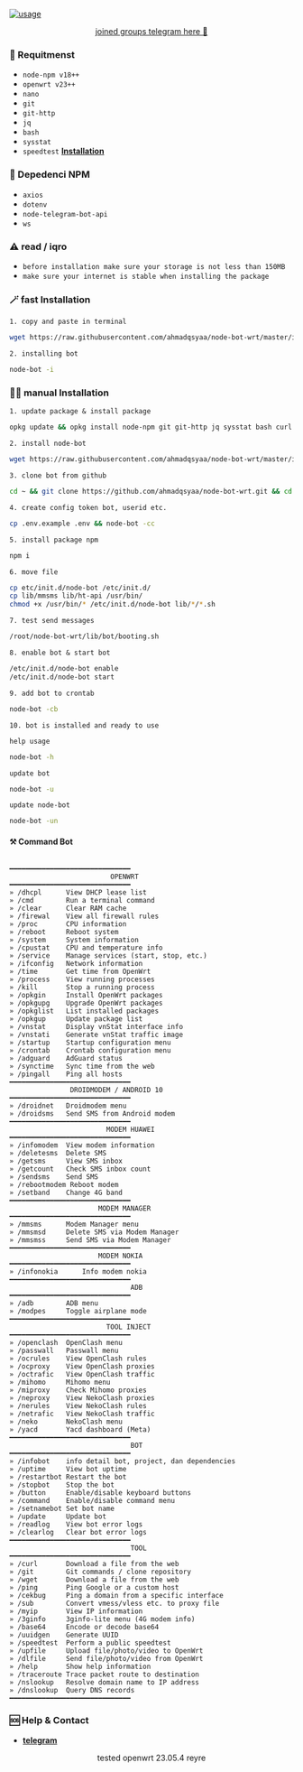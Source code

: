 [![usage](https://encrypted-tbn0.gstatic.com/images?q=tbn:ANd9GcR_yHZOwYQuASrlFTLGuMndxwF971hwUSeTNA&usqp=CAU)](https://cdn.videy.co/Iz3ePEd7.mp4) 


<p align="center"><a href="https://t.me/infobot_wrt">joined groups telegram here 🫵</a></p>

### 📝 Requitmenst

* `node-npm v18++`
* `openwrt v23++`
* `nano`
* `git`
* `git-http`
* `jq`
* `bash`
* `sysstat`
* `speedtest` [**Installation**](https://blog.vpngame.com/openwrt/cara-install-speedtest-cli-di-openwrt)

### 📝 Depedenci NPM

* `axios`
* `dotenv`
* `node-telegram-bot-api`
*  `ws`

### ⚠️ read / iqro

* `before installation make sure your storage is not less than 150MB`
* `make sure your internet is stable when installing the package`

### 🪄 fast Installation
`1. copy and paste in terminal`

```bash
wget https://raw.githubusercontent.com/ahmadqsyaa/node-bot-wrt/master/install.sh -O /usr/bin/node-bot && chmod +x /usr/bin/node-bot
```

`2. installing bot`

```bash
node-bot -i
```


### 🧑‍💻 manual Installation
`1. update package & install package`
```bash
opkg update && opkg install node-npm git git-http jq sysstat bash curl wget vnstat2 vnstati
```

`2. install node-bot`
```bash
wget https://raw.githubusercontent.com/ahmadqsyaa/node-bot-wrt/master/install.sh -O /usr/bin/node-bot && chmod +x /usr/bin/node-bot
```

`3. clone bot from github`
```bash
cd ~ && git clone https://github.com/ahmadqsyaa/node-bot-wrt.git && cd node-bot-wrt
```

`4. create config token bot, userid etc.`
```bash
cp .env.example .env && node-bot -cc
```

`5. install package npm`
```bash
npm i
```

`6. move file`
```bash
cp etc/init.d/node-bot /etc/init.d/
cp lib/mmsms lib/ht-api /usr/bin/
chmod +x /usr/bin/* /etc/init.d/node-bot lib/*/*.sh
```

`7. test send messages`
```bash
/root/node-bot-wrt/lib/bot/booting.sh
```

`8. enable bot & start bot`
```bash
/etc/init.d/node-bot enable
/etc/init.d/node-bot start
```

`9. add bot to crontab`
```bash
node-bot -cb
```
`10. bot is installed and ready to use`



`help usage`

```bash
node-bot -h
```
`update bot`

```bash
node-bot -u
```
`update node-bot`

```bash
node-bot -un
```

#### ⚒️ Command Bot

<code>
━━━━━━━━━━━━━━━━━━━━━━━━━━━━━━
                         OPENWRT
━━━━━━━━━━━━━━━━━━━━━━━━━━━━━━
» /dhcpl      View DHCP lease list
» /cmd        Run a terminal command
» /clear      Clear RAM cache
» /firewal    View all firewall rules
» /proc       CPU information
» /reboot     Reboot system
» /system     System information
» /cpustat    CPU and temperature info
» /service    Manage services (start, stop, etc.)
» /ifconfig   Network information
» /time       Get time from OpenWrt
» /process    View running processes
» /kill       Stop a running process
» /opkgin     Install OpenWrt packages
» /opkgupg    Upgrade OpenWrt packages
» /opkglist   List installed packages
» /opkgup     Update package list
» /vnstat     Display vnStat interface info
» /vnstati    Generate vnStat traffic image
» /startup    Startup configuration menu
» /crontab    Crontab configuration menu
» /adguard    AdGuard status
» /synctime   Sync time from the web
» /pingall    Ping all hosts
━━━━━━━━━━━━━━━━━━━━━━━━━━━━━━
               DROIDMODEM / ANDROID 10
━━━━━━━━━━━━━━━━━━━━━━━━━━━━━━
» /droidnet   Droidmodem menu
» /droidsms   Send SMS from Android modem
━━━━━━━━━━━━━━━━━━━━━━━━━━━━━━
                        MODEM HUAWEI
━━━━━━━━━━━━━━━━━━━━━━━━━━━━━━
» /infomodem  View modem information
» /deletesms  Delete SMS
» /getsms     View SMS inbox
» /getcount   Check SMS inbox count
» /sendsms    Send SMS
» /rebootmodem Reboot modem
» /setband    Change 4G band
━━━━━━━━━━━━━━━━━━━━━━━━━━━━━━
                      MODEM MANAGER
━━━━━━━━━━━━━━━━━━━━━━━━━━━━━━
» /mmsms      Modem Manager menu
» /mmsmsd     Delete SMS via Modem Manager
» /mmsmss     Send SMS via Modem Manager
━━━━━━━━━━━━━━━━━━━━━━━━━━━━━━
                      MODEM NOKIA
━━━━━━━━━━━━━━━━━━━━━━━━━━━━━━
» /infonokia      Info modem nokia
━━━━━━━━━━━━━━━━━━━━━━━━━━━━━━
                              ADB
━━━━━━━━━━━━━━━━━━━━━━━━━━━━━━
» /adb        ADB menu
» /modpes     Toggle airplane mode
━━━━━━━━━━━━━━━━━━━━━━━━━━━━━━
                        TOOL INJECT
━━━━━━━━━━━━━━━━━━━━━━━━━━━━━━
» /openclash  OpenClash menu
» /passwall   Passwall menu
» /ocrules    View OpenClash rules
» /ocproxy    View OpenClash proxies
» /octrafic   View OpenClash traffic
» /mihomo     Mihomo menu
» /miproxy    Check Mihomo proxies
» /neproxy    View NekoClash proxies
» /nerules    View NekoClash rules
» /netrafic   View NekoClash traffic
» /neko       NekoClash menu
» /yacd       Yacd dashboard (Meta)
━━━━━━━━━━━━━━━━━━━━━━━━━━━━━━
                              BOT
━━━━━━━━━━━━━━━━━━━━━━━━━━━━━━
» /infobot    info detail bot, project, dan dependencies
» /uptime     View bot uptime
» /restartbot Restart the bot
» /stopbot    Stop the bot
» /button     Enable/disable keyboard buttons
» /command    Enable/disable command menu
» /setnamebot Set bot name
» /update     Update bot
» /readlog    View bot error logs
» /clearlog   Clear bot error logs
━━━━━━━━━━━━━━━━━━━━━━━━━━━━━━
                              TOOL
━━━━━━━━━━━━━━━━━━━━━━━━━━━━━━
» /curl       Download a file from the web
» /git        Git commands / clone repository
» /wget       Download a file from the web
» /ping       Ping Google or a custom host
» /cekbug     Ping a domain from a specific interface
» /sub        Convert vmess/vless etc. to proxy file
» /myip       View IP information
» /3ginfo     3ginfo-lite menu (4G modem info)
» /base64     Encode or decode base64
» /uuidgen    Generate UUID
» /speedtest  Perform a public speedtest
» /upfile     Upload file/photo/video to OpenWrt
» /dlfile     Send file/photo/video from OpenWrt
» /help       Show help information
» /traceroute Trace packet route to destination
» /nslookup   Resolve domain name to IP address
» /dnslookup  Query DNS records
━━━━━━━━━━━━━━━━━━━━━━━━━━━━━━
</code>

### 🆘 Help & Contact 
* [**telegram**](https://t.me/rickk1kch)

<p align="center">tested openwrt 23.05.4 reyre</p>





